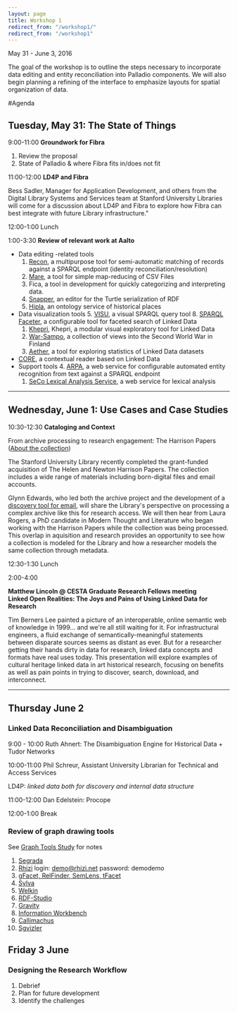 ```yaml
---
layout: page
title: Workshop 1
redirect_from: "/workshop1/"
redirect_from: "/workshop1"
---
```


May 31 - June 3, 2016

The goal of the workshop is to outline the steps necessary to incorporate data editing and entity reconciliation into Palladio components. We will also begin planning a refining of the interface to emphasize layouts for spatial organization of data.



#Agenda

## Tuesday, May 31: The State of Things

9:00-11:00 **Groundwork for Fibra**

1. Review the proposal
2. State of Palladio & where Fibra fits in/does not fit

11:00-12:00 **LD4P and Fibra**

Bess Sadler, Manager for Application Development, and others from the Digital Library Systems and Services team at Stanford University Libraries will come for a discussion about LD4P and Fibra to explore how Fibra can best integrate with future Library infrastructure."

12:00-1:00 Lunch

1:00-3:30 **Review of relevant work at Aalto**  

 * Data editing -related tools
   1. [Recon](http://github.com/jiemakel/recon/), a multipurpose tool for semi-automatic matching of records against a SPARQL endpoint (identity reconciliation/resolution)
   1. [Mare](http://jiemakel.github.io/mare/), a tool for simple map-reducing of CSV Files
   1. Fica, a tool in development for quickly categorizing and interpreting data.
   7. [Snapper](http://jiemakel.github.io/snapper/), an editor for the Turtle serialization of RDF
   1. [Hipla](http://dev.hipla.fi/), an ontology service of historical places
 * Data visualization tools
   5. [VISU](http://jiemakel.github.io/visu/), a visual SPARQL query tool
   8. [SPARQL Faceter](http://www.sotasampo.fi/en/photographs), a configurable tool for faceted search of Linked Data
   1. [Khepri](http://jiemakel.github.io/khepri/), Khepri, a modular visual exploratory tool for Linked Data
   1. [War-Sampo](http://www.sotasampo.fi/), a collection of views into the Second World War in Finland
   6. [Aether](http://jiemakel.github.io/aether/), a tool for exploring statistics of Linked Data datasets
 * [CORE](http://demo.seco.tkk.fi/ww1/), a contextual reader based on Linked Data
 * Support tools
   4. [ARPA](http://demo.seco.tkk.fi/arpa-demo/), a web service for configurable automated entity recognition from text against a SPARQL endpoint  
   1. [SeCo Lexical Analysis Service](http://demo.seco.tkk.fi/las/), a web service for lexical analysis  

---

## Wednesday, June 1: Use Cases and Case Studies

10:30-12:30 **Cataloging and Context**

From archive processing to research engagement: The Harrison Papers ([About the collection](http://tinyurl.com/harrison-papers))  

The Stanford University Library recently completed the grant-funded acquisition of The Helen and Newton Harrison Papers. The collection includes a wide range of materials including born-digital files and email accounts.  

Glynn Edwards, who led both the archive project and the development of a [discovery tool for email](http://epadd.stanford.edu/epadd/collections), will share the Library's perspective on processing a complex archive like this for research access. We will then hear from Laura Rogers, a PhD candidate in Modern Thought and Literature who began working with the Harrison Papers while the collection was being processed. This overlap in aquisition and research provides an opportunity to see how a collection is modeled for the Library and how a researcher models the same collection through metadata.

12:30-1:30 Lunch

2:00-4:00

**Matthew Lincoln @ CESTA Graduate Research Fellows meeting**  
**Linked Open Realities: The Joys and Pains of Using Linked Data for Research**

Tim Berners Lee painted a picture of an interoperable, online semantic web of knowledge in 1999... and we're all still waiting for it. For infrastructural engineers, a fluid exchange of semantically-meaningful statements between disparate sources seems as distant as ever. But for a researcher getting their hands dirty in data for research, linked data concepts and formats have real uses today. This presentation will explore examples of cultural heritage linked data in art historical research, focusing on benefits as well as pain points in trying to discover, search, download, and interconnect.

---

## Thursday June 2 ##

### Linked Data Reconciliation and Disambiguation  

9:00 - 10:00 Ruth Ahnert: The Disambiguation Engine for Historical Data + Tudor Networks  

10:00-11:00 Phil Schreur, Assistant University Librarian for Technical and Access Services

LD4P: _linked data both for discovery and internal data structure_

11:00-12:00 Dan Edelstein: Procope  

12:00-1:00  Break

### Review of graph drawing tools ###

See [Graph Tools Study]({{site.baseurl}}/studies/graph_tools/) for notes

1. [Segrada](http://segrada.org/)
1. [Rhizi](http://demo.rhizi.net/login)  login: demo@rhizi.net password: demodemo
1. [gFacet, RelFinder, SemLens, tFacet](http://www.visualdataweb.org/tools.php)
1. [Sylva](http://sylvadb.com/)
1. [Welkin](http://simile.mit.edu/welkin/)
1. [RDF-Studio](http://www.linkeddatatools.com/rdf-studio)
1. [Gravity](http://semweb.salzburgresearch.at/apps/rdf-gravity/user_doc.html)
1. [Information Workbench](http://iwb.fluidops.com)
1. [Callimachus](http://callimachusproject.org/)
1. [Sgvizler](http://dev.data2000.no/sgvizler/)

## Friday 3 June

### Designing the Research Workflow

1. Debrief
2. Plan for future development
3. Identify the challenges

